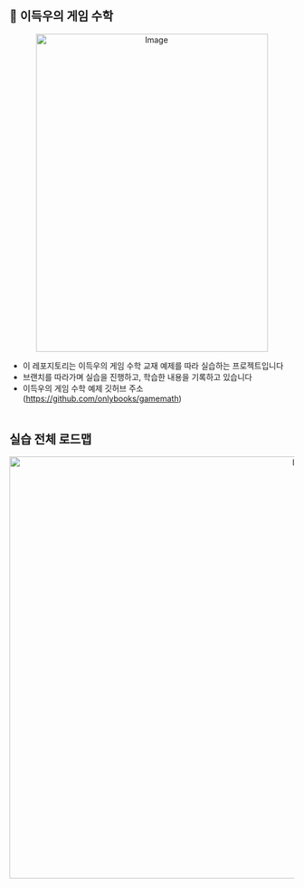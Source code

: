 ## 📓 이득우의 게임 수학

<p align="center">
  <img src="https://github.com/user-attachments/assets/bf5fb17b-fe03-4b73-b5fd-d14b76222f3a" 
       width="410.6" height="562.4" alt="Image">
</p>

- 이 레포지토리는 이득우의 게임 수학 교재 예제를 따라 실습하는 프로젝트입니다  
- 브랜치를 따라가며 실습을 진행하고, 학습한 내용을 기록하고 있습니다
- 이득우의 게임 수학 예제 깃허브 주소 (https://github.com/onlybooks/gamemath)
<br/> <br/> 

## 실습 전체 로드맵
<p align="center">
  <img src="https://github.com/user-attachments/assets/905d1ffd-d718-4783-b6fa-6509b3769cf3"
      width="1025" height="746.0526315789474" alt="Image">
</p>
